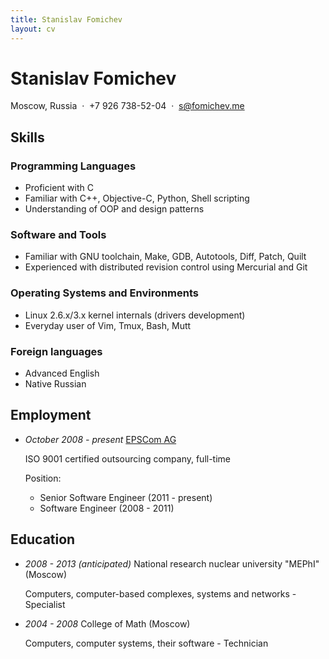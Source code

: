 ```yaml
---
title: Stanislav Fomichev
layout: cv
---
```


Stanislav Fomichev
==================

Moscow, Russia &nbsp;·&nbsp; +7 926 738-52-04 &nbsp;·&nbsp; s@fomichev.me

Skills
------

### Programming Languages
* Proficient with C
* Familiar with C++, Objective-C, Python, Shell scripting
* Understanding of OOP and design patterns

### Software and Tools
* Familiar with GNU toolchain, Make, GDB, Autotools, Diff, Patch, Quilt
* Experienced with distributed revision control using Mercurial and Git

### Operating Systems and Environments
* Linux 2.6.x/3.x kernel internals (drivers development)
* Everyday user of Vim, Tmux, Bash, Mutt

### Foreign languages
* Advanced English
* Native Russian

Employment
----------
* _October 2008 - present_ [EPSCom AG](http://epscom.net)

	ISO 9001 certified outsourcing company, full-time

	Position:

	* Senior Software Engineer (2011 - present)
	* Software Engineer (2008 - 2011)

<!--
	For customer [Lantiq Deutschland GmbH](http://lantiq.com):
	* Implemented complete OMCI (ITU G.984.4) protocol stack (userspace) for MIPS board
	* Implemented U-boot Ethernet and GPIO drivers
	* Implemented Linux I2C, SPI drivers and parts of Ethernet and GPON drivers
	* Ported NAND and SPI Flash drivers from U-boot to Linux
	* Ported VoIP, crypto and BSP drivers to the new versions of Linux kernel/board architectures
-->

Education
---------
* _2008 - 2013 (anticipated)_ National research nuclear university "MEPhI" (Moscow)

	Computers, computer-based complexes, systems and networks - Specialist

* _2004 - 2008_ College of Math (Moscow)

	Computers, computer systems, their software - Technician
